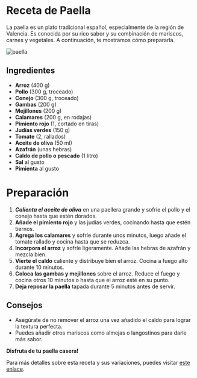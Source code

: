 # Receta de Paella

La paella es un plato tradicional español, especialmente de la región de Valencia. Es conocida por su rico sabor y su combinación de mariscos, carnes y vegetales. A continuación, te mostramos cómo prepararla.

![paella](https://imag.bonviveur.com/paella-de-pollo.jpg)

## Ingredientes

- **Arroz** (400 g)
- **Pollo** (300 g, troceado)
- **Conejo** (300 g, troceado)
- **Gambas** (200 g)
- **Mejillones** (200 g)
- **Calamares** (200 g, en rodajas)
- **Pimiento rojo** (1, cortado en tiras)
- **Judías verdes** (150 g)
- **Tomate** (2, rallados)
- **Aceite de oliva** (50 ml)
- **Azafrán** (unas hebras)
- **Caldo de pollo o pescado** (1 litro)
- **Sal** al gusto
- **Pimienta** al gusto

# Preparación

1. ***Calienta el aceite de oliva*** en una paellera grande y sofríe el pollo y el conejo hasta que estén dorados.
2. **Añade el pimiento rojo** y las judías verdes, cocinando hasta que estén tiernos.
3. **Agrega los calamares** y sofríe durante unos minutos, luego añade el tomate rallado y cocina hasta que se reduzca.
4. **Incorpora el arroz** y sofríe ligeramente. Añade las hebras de azafrán y mezcla bien.
5. **Vierte el caldo** caliente y distribuye bien el arroz. Cocina a fuego alto durante 10 minutos.
6. **Coloca las gambas y mejillones** sobre el arroz. Reduce el fuego y cocina otros 10 minutos o hasta que el arroz esté en su punto.
7. **Deja reposar la paella** tapada durante 5 minutos antes de servir.

## Consejos

- Asegúrate de no remover el arroz una vez añadido el caldo para lograr la textura perfecta.
- Puedes añadir otros mariscos como almejas o langostinos para darle más sabor.

**Disfruta de tu paella casera!**

Para más detalles sobre esta receta y sus variaciones, puedes visitar [este enlace](https://mahatmarice.com/es/recetas/autentica-paella-espanola-con-marisco/).
